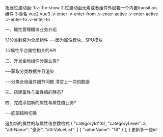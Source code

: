 拓展过渡动画:
1:v-if|v-show
2:过渡动画元素或者组件外层套一个内置transition组件
3:类名
vue2                  vue3
.v-enter            .v-enter-from 
.v-enter-active     .v-enter-active
.v-enter-to         .v-enter-to

一、属性管理模块业务介绍

1.1分类封装为全局组件
---因为属性模块、SPU模块

1.2属性平台属性相关的API



二、开发全局组件分类业务?

---获取分类数据并且渲染


---分类全局组件细节问题
清空上一次的数据


三、搭建属性与属性值的静态?



四、完成添加新的属性与属性值业务?

---底部结构切换


追加新的属性的与属性值参数格式
{
  "categoryId":61,
  "categoryLevel": 3,
  "attrName": "豪哥",
  "attrValueList": [
    {
      "valueName": "18"
    }
  ],
}
更新多一些id





